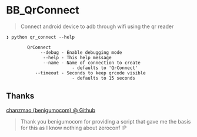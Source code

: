 # BB_QrConnect

> Connect android device to adb through wifi using the qr reader

```
❯ python qr_connect --help

        QrConnect
             --debug - Enable debugging mode
              --help - This help message
              --name - Name of connection to create
                         - defaults to 'QrConnect'
           --timeout - Seconds to keep qrcode visible
                         - defaults to 15 seconds

```

## Thanks

<a href="https://gist.github.com/benigumocom">chanzmao (benigumocom) @ Github</a>

> Thank you benigumocom for providing a script that gave me the basis for this as I know nothing about zeroconf :P
